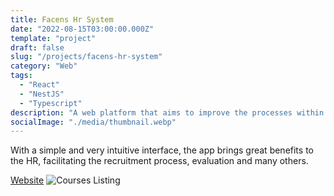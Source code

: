```yaml
---
title: Facens Hr System
date: "2022-08-15T03:00:00.000Z"
template: "project"
draft: false
slug: "/projects/facens-hr-system"
category: "Web"
tags:
  - "React"
  - "NestJS"
  - "Typescript"
description: "A web platform that aims to improve the processes within Facens' HR sector."
socialImage: "./media/thumbnail.webp"
---
```


With a simple and very intuitive interface, the app brings great benefits to the HR, facilitating the recruitment process, evaluation and many others.

[Website](https://www.ncursosedu.com.br/main/inicio)
![Courses Listing](/media/banner.webp)